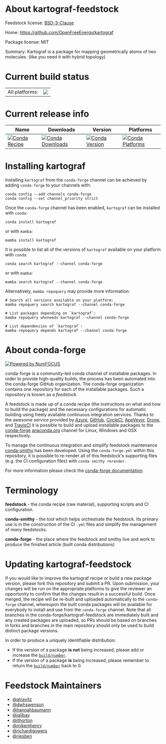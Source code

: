 About kartograf-feedstock
=========================

Feedstock license: [BSD-3-Clause](https://github.com/conda-forge/kartograf-feedstock/blob/main/LICENSE.txt)

Home: https://github.com/OpenFreeEnergy/kartograf

Package license: MIT

Summary: Kartograf is a package for mapping geometrically atoms of two molecules. (like you need it with hybrid topology)

Current build status
====================


<table><tr><td>All platforms:</td>
    <td>
      <a href="https://dev.azure.com/conda-forge/feedstock-builds/_build/latest?definitionId=18774&branchName=main">
        <img src="https://dev.azure.com/conda-forge/feedstock-builds/_apis/build/status/kartograf-feedstock?branchName=main">
      </a>
    </td>
  </tr>
</table>

Current release info
====================

| Name | Downloads | Version | Platforms |
| --- | --- | --- | --- |
| [![Conda Recipe](https://img.shields.io/badge/recipe-kartograf-green.svg)](https://anaconda.org/conda-forge/kartograf) | [![Conda Downloads](https://img.shields.io/conda/dn/conda-forge/kartograf.svg)](https://anaconda.org/conda-forge/kartograf) | [![Conda Version](https://img.shields.io/conda/vn/conda-forge/kartograf.svg)](https://anaconda.org/conda-forge/kartograf) | [![Conda Platforms](https://img.shields.io/conda/pn/conda-forge/kartograf.svg)](https://anaconda.org/conda-forge/kartograf) |

Installing kartograf
====================

Installing `kartograf` from the `conda-forge` channel can be achieved by adding `conda-forge` to your channels with:

```
conda config --add channels conda-forge
conda config --set channel_priority strict
```

Once the `conda-forge` channel has been enabled, `kartograf` can be installed with `conda`:

```
conda install kartograf
```

or with `mamba`:

```
mamba install kartograf
```

It is possible to list all of the versions of `kartograf` available on your platform with `conda`:

```
conda search kartograf --channel conda-forge
```

or with `mamba`:

```
mamba search kartograf --channel conda-forge
```

Alternatively, `mamba repoquery` may provide more information:

```
# Search all versions available on your platform:
mamba repoquery search kartograf --channel conda-forge

# List packages depending on `kartograf`:
mamba repoquery whoneeds kartograf --channel conda-forge

# List dependencies of `kartograf`:
mamba repoquery depends kartograf --channel conda-forge
```


About conda-forge
=================

[![Powered by
NumFOCUS](https://img.shields.io/badge/powered%20by-NumFOCUS-orange.svg?style=flat&colorA=E1523D&colorB=007D8A)](https://numfocus.org)

conda-forge is a community-led conda channel of installable packages.
In order to provide high-quality builds, the process has been automated into the
conda-forge GitHub organization. The conda-forge organization contains one repository
for each of the installable packages. Such a repository is known as a *feedstock*.

A feedstock is made up of a conda recipe (the instructions on what and how to build
the package) and the necessary configurations for automatic building using freely
available continuous integration services. Thanks to the awesome service provided by
[Azure](https://azure.microsoft.com/en-us/services/devops/), [GitHub](https://github.com/),
[CircleCI](https://circleci.com/), [AppVeyor](https://www.appveyor.com/),
[Drone](https://cloud.drone.io/welcome), and [TravisCI](https://travis-ci.com/)
it is possible to build and upload installable packages to the
[conda-forge](https://anaconda.org/conda-forge) [anaconda.org](https://anaconda.org/)
channel for Linux, Windows and OSX respectively.

To manage the continuous integration and simplify feedstock maintenance
[conda-smithy](https://github.com/conda-forge/conda-smithy) has been developed.
Using the ``conda-forge.yml`` within this repository, it is possible to re-render all of
this feedstock's supporting files (e.g. the CI configuration files) with ``conda smithy rerender``.

For more information please check the [conda-forge documentation](https://conda-forge.org/docs/).

Terminology
===========

**feedstock** - the conda recipe (raw material), supporting scripts and CI configuration.

**conda-smithy** - the tool which helps orchestrate the feedstock.
                   Its primary use is in the construction of the CI ``.yml`` files
                   and simplify the management of *many* feedstocks.

**conda-forge** - the place where the feedstock and smithy live and work to
                  produce the finished article (built conda distributions)


Updating kartograf-feedstock
============================

If you would like to improve the kartograf recipe or build a new
package version, please fork this repository and submit a PR. Upon submission,
your changes will be run on the appropriate platforms to give the reviewer an
opportunity to confirm that the changes result in a successful build. Once
merged, the recipe will be re-built and uploaded automatically to the
`conda-forge` channel, whereupon the built conda packages will be available for
everybody to install and use from the `conda-forge` channel.
Note that all branches in the conda-forge/kartograf-feedstock are
immediately built and any created packages are uploaded, so PRs should be based
on branches in forks and branches in the main repository should only be used to
build distinct package versions.

In order to produce a uniquely identifiable distribution:
 * If the version of a package **is not** being increased, please add or increase
   the [``build/number``](https://docs.conda.io/projects/conda-build/en/latest/resources/define-metadata.html#build-number-and-string).
 * If the version of a package **is** being increased, please remember to return
   the [``build/number``](https://docs.conda.io/projects/conda-build/en/latest/resources/define-metadata.html#build-number-and-string)
   back to 0.

Feedstock Maintainers
=====================

* [@atravitz](https://github.com/atravitz/)
* [@dwhswenson](https://github.com/dwhswenson/)
* [@hannahbaumann](https://github.com/hannahbaumann/)
* [@ialibay](https://github.com/ialibay/)
* [@jthorton](https://github.com/jthorton/)
* [@mikemhenry](https://github.com/mikemhenry/)
* [@richardjgowers](https://github.com/richardjgowers/)
* [@riesben](https://github.com/riesben/)

